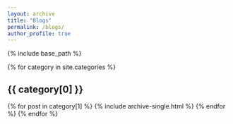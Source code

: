 ```yaml
---
layout: archive
title: "Blogs"
permalink: /blogs/
author_profile: true
---
```


{% include base_path %}

{% for category in site.categories %}
  <h2 id="{{ category[0] | slugify }}" class="archive__subtitle">{{ category[0] }}</h2>
  {% for post in category[1] %}
    {% include archive-single.html %}
  {% endfor %}
{% endfor %}

